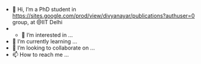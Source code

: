 - 👋 Hi, I’m a PhD student in https://sites.google.com/prod/view/divyanayar/publications?authuser=0 group, at @IIT Delhi
- - 👀 I’m interested in ...
- 🌱 I’m currently learning ...
- 💞️ I’m looking to collaborate on ...
- 📫 How to reach me ...

<!---
siba-p/siba-p is a ✨ special ✨ repository because its `README.md` (this file) appears on your GitHub profile.
You can click the Preview link to take a look at your changes.
--->
